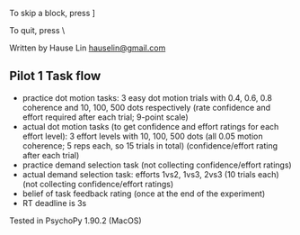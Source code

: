 To skip a block, press ]

To quit, press \

Written by Hause Lin hauselin@gmail.com

## Pilot 1 Task flow

* practice dot motion tasks: 3 easy dot motion trials with 0.4, 0.6, 0.8 coherence and 10, 100, 500 dots respectively (rate confidence and effort required after each trial; 9-point scale)
* actual dot motion tasks (to get confidence and effort ratings for each effort level): 3 effort levels with 10, 100, 500 dots (all 0.05 motion coherence; 5 reps each, so 15 trials in total) (confidence/effort rating after each trial)
* practice demand selection task (not collecting confidence/effort ratings)
* actual demand selection task: efforts 1vs2, 1vs3, 2vs3 (10 trials each) (not collecting confidence/effort ratings)
* belief of task feedback rating (once at the end of the experiment)
* RT deadline is 3s

Tested in PsychoPy 1.90.2 (MacOS)

